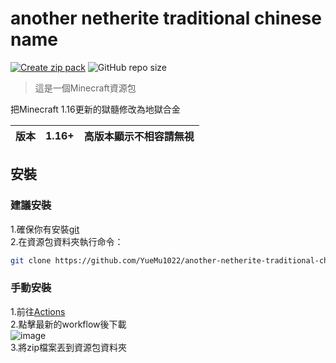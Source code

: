 # another netherite traditional chinese name

[![Create zip pack](https://github.com/YueMu1022/another-netherite-traditional-chinese-name/actions/workflows/createzip.yml/badge.svg)](https://github.com/YueMu1022/another-netherite-traditional-chinese-name/actions/workflows/createzip.yml)
![GitHub repo size](https://img.shields.io/github/repo-size/YueMu1022/another-netherite-traditional-chinese-name)

> 這是一個Minecraft資源包

把Minecraft 1.16更新的獄髓修改為地獄合金

| 版本 | 1.16+ | 高版本顯示不相容請無視 |
| --- | --- | --- |

## 安裝

### 建議安裝
1.確保你有安裝[git](https://git-scm.com/)  
2.在資源包資料夾執行命令：
```bash
git clone https://github.com/YueMu1022/another-netherite-traditional-chinese-name
```

### 手動安裝
1.前往[Actions](https://github.com/YueMu1022/another-netherite-traditional-chinese-name/actions/workflows/createzip.yml)  
2.點擊最新的workflow後下載  
![image](https://user-images.githubusercontent.com/96234201/182066653-633c3d07-a720-46d6-bdb3-4f4f8f4e302c.png)  
3.將zip檔案丟到資源包資料夾
